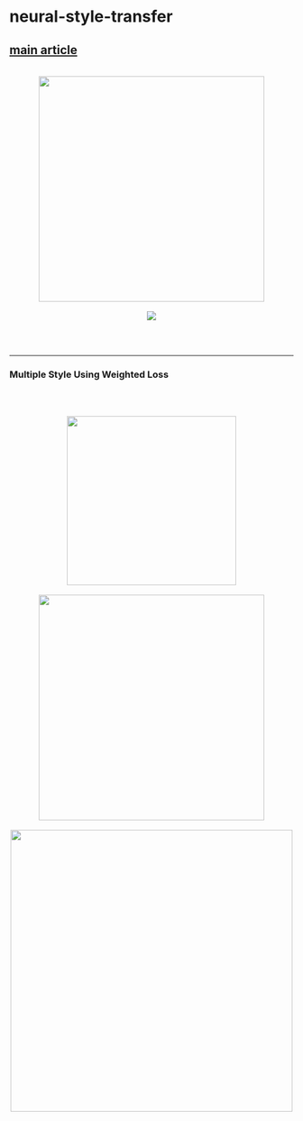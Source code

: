 # neural-style-transfer
## [main article](https://www.cnblogs.com/massquantity/p/9621393.html)

<br>

<div align="center">
 <img src="https://gitee.com/massquantity/pic/raw/master/neural-style-transfer/15.jpg" height="400px">
</div>

<br>

<div align="center">
 <img src="https://gitee.com/massquantity/pic/raw/master/neural-style-transfer/16.jpg">
</div>

 <br><br>
 
--------------

### Multiple Style Using Weighted Loss

 <br><br>

<div align="center">
 <img src="https://gitee.com/massquantity/pic/raw/master/neural-style-transfer/8.jpg" height="300px">
 <br><br>
 <img src="https://gitee.com/massquantity/pic/raw/master/neural-style-transfer/9.jpg" height="400px">
 <br><br>
 <img src="https://gitee.com/massquantity/pic/raw/master/neural-style-transfer/10.jpg" width="500px">
</div>



